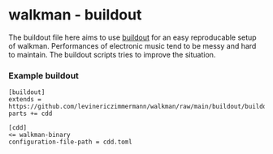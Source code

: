 # walkman - buildout

The buildout file here aims to use [buildout](https://buildout.readthedocs.io/) for an easy reproducable setup of walkman.
Performances of electronic music tend to be messy and hard to maintain.
The buildout scripts tries to improve the situation.

### Example buildout

```buildout
[buildout]
extends = https://github.com/levinericzimmermann/walkman/raw/main/buildout/buildout.cfg
parts += cdd

[cdd]
<= walkman-binary
configuration-file-path = cdd.toml
```
